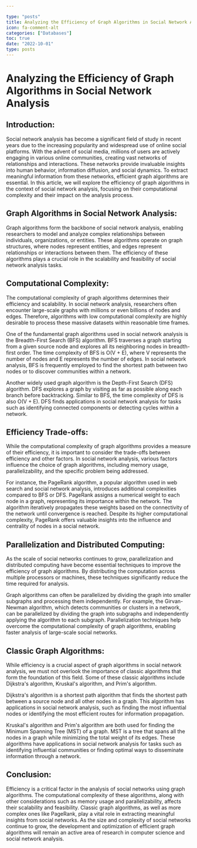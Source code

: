 ```yaml
---

type: "posts"
title: Analyzing the Efficiency of Graph Algorithms in Social Network Analysis
icon: fa-comment-alt
categories: ["Databases"]
toc: true
date: "2022-10-01"
type: posts
---
```





# Analyzing the Efficiency of Graph Algorithms in Social Network Analysis

## Introduction:
Social network analysis has become a significant field of study in recent years due to the increasing popularity and widespread use of online social platforms. With the advent of social media, millions of users are actively engaging in various online communities, creating vast networks of relationships and interactions. These networks provide invaluable insights into human behavior, information diffusion, and social dynamics. To extract meaningful information from these networks, efficient graph algorithms are essential. In this article, we will explore the efficiency of graph algorithms in the context of social network analysis, focusing on their computational complexity and their impact on the analysis process.

## Graph Algorithms in Social Network Analysis:
Graph algorithms form the backbone of social network analysis, enabling researchers to model and analyze complex relationships between individuals, organizations, or entities. These algorithms operate on graph structures, where nodes represent entities, and edges represent relationships or interactions between them. The efficiency of these algorithms plays a crucial role in the scalability and feasibility of social network analysis tasks.

## Computational Complexity:
The computational complexity of graph algorithms determines their efficiency and scalability. In social network analysis, researchers often encounter large-scale graphs with millions or even billions of nodes and edges. Therefore, algorithms with low computational complexity are highly desirable to process these massive datasets within reasonable time frames.

One of the fundamental graph algorithms used in social network analysis is the Breadth-First Search (BFS) algorithm. BFS traverses a graph starting from a given source node and explores all its neighboring nodes in breadth-first order. The time complexity of BFS is O(V + E), where V represents the number of nodes and E represents the number of edges. In social network analysis, BFS is frequently employed to find the shortest path between two nodes or to discover communities within a network.

Another widely used graph algorithm is the Depth-First Search (DFS) algorithm. DFS explores a graph by visiting as far as possible along each branch before backtracking. Similar to BFS, the time complexity of DFS is also O(V + E). DFS finds applications in social network analysis for tasks such as identifying connected components or detecting cycles within a network.

## Efficiency Trade-offs:
While the computational complexity of graph algorithms provides a measure of their efficiency, it is important to consider the trade-offs between efficiency and other factors. In social network analysis, various factors influence the choice of graph algorithms, including memory usage, parallelizability, and the specific problem being addressed.

For instance, the PageRank algorithm, a popular algorithm used in web search and social network analysis, introduces additional complexities compared to BFS or DFS. PageRank assigns a numerical weight to each node in a graph, representing its importance within the network. The algorithm iteratively propagates these weights based on the connectivity of the network until convergence is reached. Despite its higher computational complexity, PageRank offers valuable insights into the influence and centrality of nodes in a social network.

## Parallelization and Distributed Computing:
As the scale of social networks continues to grow, parallelization and distributed computing have become essential techniques to improve the efficiency of graph algorithms. By distributing the computation across multiple processors or machines, these techniques significantly reduce the time required for analysis.

Graph algorithms can often be parallelized by dividing the graph into smaller subgraphs and processing them independently. For example, the Girvan-Newman algorithm, which detects communities or clusters in a network, can be parallelized by dividing the graph into subgraphs and independently applying the algorithm to each subgraph. Parallelization techniques help overcome the computational complexity of graph algorithms, enabling faster analysis of large-scale social networks.

## Classic Graph Algorithms:
While efficiency is a crucial aspect of graph algorithms in social network analysis, we must not overlook the importance of classic algorithms that form the foundation of this field. Some of these classic algorithms include Dijkstra's algorithm, Kruskal's algorithm, and Prim's algorithm.

Dijkstra's algorithm is a shortest path algorithm that finds the shortest path between a source node and all other nodes in a graph. This algorithm has applications in social network analysis, such as finding the most influential nodes or identifying the most efficient routes for information propagation.

Kruskal's algorithm and Prim's algorithm are both used for finding the Minimum Spanning Tree (MST) of a graph. MST is a tree that spans all the nodes in a graph while minimizing the total weight of its edges. These algorithms have applications in social network analysis for tasks such as identifying influential communities or finding optimal ways to disseminate information through a network.

## Conclusion:
Efficiency is a critical factor in the analysis of social networks using graph algorithms. The computational complexity of these algorithms, along with other considerations such as memory usage and parallelizability, affects their scalability and feasibility. Classic graph algorithms, as well as more complex ones like PageRank, play a vital role in extracting meaningful insights from social networks. As the size and complexity of social networks continue to grow, the development and optimization of efficient graph algorithms will remain an active area of research in computer science and social network analysis.
